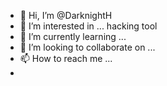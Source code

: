 - 👋 Hi, I’m @DarknightH
- 👀 I’m interested in ... hacking tool
- 🌱 I’m currently learning ...
- 💞️ I’m looking to collaborate on ...
- 📫 How to reach me ...
- 

<!---
DarknightH/DarknightH is a ✨ special ✨ repository because its `README.md` (this file) appears on your GitHub profile.
You can click the Preview link to take a look at your changes.
--->
